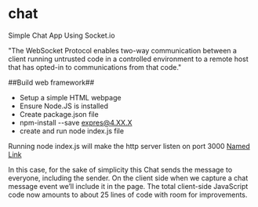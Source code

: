 # chat
Simple Chat App Using Socket.io

"The WebSocket Protocol enables two-way communication between a client running untrusted code in a controlled environment to a remote host that has opted-in to communications from that code."

##Build web framework##
* Setup a simple HTML webpage
* Ensure Node.JS is installed
* Create package.json file
* npm-install --save expres@4.XX.X
* create and run node index.js file

Running node index.js will make the http server listen on port 3000
[Named Link](http://localhost:3000)

In this case, for the sake of simplicity this Chat sends the message to everyone, including the sender.
On the client side when we capture a chat message event we’ll include it in the page. 
The total client-side JavaScript code now amounts to about 25 lines of code with room for improvements.
